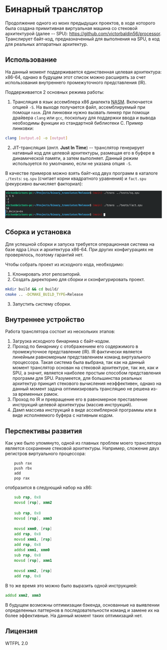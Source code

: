 # Бинарный транслятор
Продолжение одного из моих предыдущих проектов,
в ходе которого была создана примитивная виртуальная машина со стековой архитектурой (далее -- SPU):
https://github.com/victorbaldin56/processor.
Транслирует байт-код, предназначенный для выполнения на SPU, в код для
реальных аппаратных архитектур.

## Использование
На данный момент поддерживается единственная целевая архитектура: x86-64, однако
в будущем этот список можно расширять за счет использования внутреннего промежуточного
представления (IR).

Поддерживается 2 основных режима работы:
1. Трансляция в язык ассемблера x86 диалекта [NASM](https://www.nasm.us/).
Включается опцией `-S`.
На выходе получается файл, ассемблируемый при помощи `nasm`.
Для линковки нужно вызвать линкер при помощи драйвера `clang` или `gcc`,
поскольку для поддержки ввода и вывода необходимы функции из
стандартной библиотеки C.
Пример линковки:
```sh
clang [output.o] -o [output]
```
2. JIT-трансляция (_англ._ **Just In Time**) -- транслятор генерирует нативный код для целевой архитектуры,
размещая его в буфере в динамической памяти, а затем выполняет. Данный режим
используется по умолчанию, если не указана опция `-S`.

В качестве примеров можно взять байт-код двух программ в каталоге `./tests`:
`sq.spu` (считает корни квадратного уравнения) и `fact.spu` (рекурсивно вычисляет факториал):

![image](usage.png)

## Сборка и установка
Для успешной сборки и запуска требуется операционная система на базе ядра
Linux и архитектура x86-64. При других конфигурациях не проверялось,
поэтому гарантий нет.

Чтобы собрать проект из исходного кода, необходимо:
1. Клонировать этот репозиторий.
2. Создать директорию для сборки и сконфигурировать проект.
```sh
mkdir build && cd build/
cmake .. -DCMAKE_BUILD_TYPE=Release
```
3. Запустить систему сборки.

## Внутреннее устройство
Работа транслятора состоит из нескольких этапов:
1. Загрузка исходного бинарника с байт-кодом.
2. Проход по бинарнику с отображением его содержимого
в промежуточное представление (IR). IR фактически
является линейным равномерным представлением команд
виртуального процессора. Такая система была
выбрана, так как на данный момент транслятор основан на стековой
архитектуре, так же, как и SPU, а значит, является наиболее простым способом
представления программ для SPU. Разумеется, для большинства реальных
архитектур принцип стекового вычисления неэффективен, однако
на данный момент задача оптимизировать трансляцию не решена из-за
временных рамок.
3. Проход по IR и превращение его в равномерное преставление
инструкций целевой архитектуры (массив инструкций).
4. Дамп массива инструкций в виде ассемблерной программы или в
виде исполняемого буфера с нативным кодом.

## Перспективы развития
Как уже было упомянуто, одной из главных проблем моего транслятора является
сохранение стековой архитектуры. Например, сложение двух регистров виртуального процессора:
```
    push rax
    push rbx
    add
    pop rax
```
отобразится в следующий набор на x86:
```asm
    sub rsp, 0x8
    movsd [rsp], xmm2

    sub rsp, 0x8
    movsd [rsp], xmm3

    movsd xmm0, [rsp]
    add rsp, 0x8
    movsd xmm1, [rsp]
    add rsp, 0x8
    addsd xmm1, xmm0
    sub rsp, 0x8
    movsd [rsp], xmm1

    movsd xmm2, [rsp]
    add rsp, 0x8
```
В то же время это можно было выразить одной инструкцией:
```asm
addsd xmm2, xmm3
```
В будущем возможны оптимизации бэкенда, основанные на выявлении определенных
паттернов в последовательности команд и замене их на более эффективные.
На данный момент таких оптимизаций нет.

## Лицензия
WTFPL 2.0
